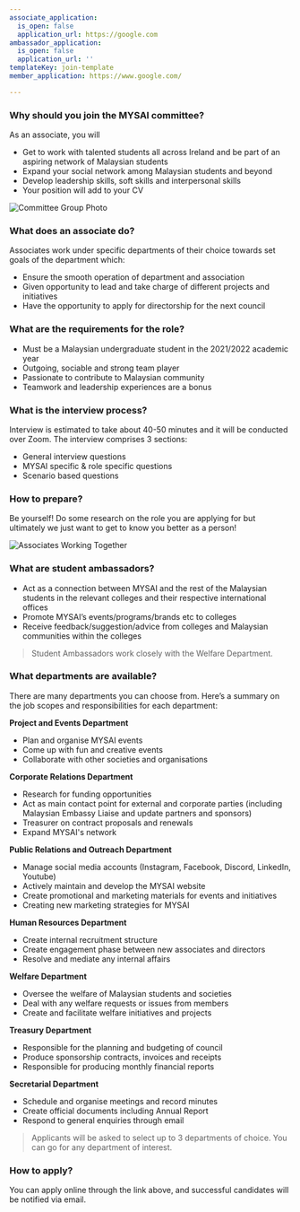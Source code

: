 ```yaml
---
associate_application:
  is_open: false
  application_url: https://google.com
ambassador_application:
  is_open: false
  application_url: ''
templateKey: join-template
member_application: https://www.google.com/

---
```

### Why should you join the MYSAI committee?

As an associate, you will

* Get to work with talented students all across Ireland and be part of an aspiring network of Malaysian students
* Expand your social network among Malaysian students and beyond
* Develop leadership skills, soft skills and interpersonal skills
* Your position will add to your CV

![Committee Group Photo](/v1620561638/join_us_2_v2fmda.jpg "Committee Group Photo")

### What does an associate do?

Associates work under specific departments of their choice towards set goals of the department which:

* Ensure the smooth operation of department and association
* Given opportunity to lead and take charge of different projects and initiatives
* Have the opportunity to apply for directorship for the next council

### What are the requirements for the role?

* Must be a Malaysian undergraduate student in the 2021/2022 academic year
* Outgoing, sociable and strong team player
* Passionate to contribute to Malaysian community
* Teamwork and leadership experiences are a bonus

### What is the interview process?

Interview is estimated to take about 40-50 minutes and it will be conducted over Zoom. The interview comprises 3 sections:

* General interview questions
* MYSAI specific & role specific questions
* Scenario based questions

### How to prepare?

Be yourself! Do some research on the role you are applying for but ultimately we just want to get to know you better as a person!

![Associates Working Together](/v1620561638/join_us_1_za1ybb.jpg "Associates Working Together")

### What are student ambassadors?

* Act as a connection between MYSAI and the rest of the Malaysian students in the relevant colleges and their respective international offices
* Promote MYSAI’s events/programs/brands etc to colleges
* Receive feedback/suggestion/advice from colleges and Malaysian communities within the colleges

> Student Ambassadors work closely with the Welfare Department.

### What departments are available?

There are many departments you can choose from. Here’s a summary on the job scopes and responsibilities for each department:

**Project and Events Department**

* Plan and organise MYSAI events
* Come up with fun and creative events
* Collaborate with other societies and organisations

**Corporate Relations Department**

* Research for funding opportunities
* Act as main contact point for external and corporate parties (including Malaysian Embassy Liaise and update partners and sponsors)
* Treasurer on contract proposals and renewals
* Expand MYSAI's network

**Public Relations and Outreach Department**

* Manage social media accounts (Instagram, Facebook, Discord, LinkedIn, Youtube)
* Actively maintain and develop the MYSAI website
* Create promotional and marketing materials for events and initiatives
* Creating new marketing strategies for MYSAI

**Human Resources Department**

* Create internal recruitment structure
* Create engagement phase between new associates and directors
* Resolve and mediate any internal affairs

**Welfare Department**

* Oversee the welfare of Malaysian students and societies
* Deal with any welfare requests or issues from members
* Create and facilitate welfare initiatives and projects

**Treasury Department**

* Responsible for the planning and budgeting of council
* Produce sponsorship contracts, invoices and receipts
* Responsible for producing monthly financial reports

**Secretarial Department**

* Schedule and organise meetings and record minutes
* Create official documents including Annual Report
* Respond to general enquiries through email

> Applicants will be asked to select up to 3 departments of choice. You can go for any department of interest.

### How to apply?

You can apply online through the link above, and successful candidates will be notified via email.